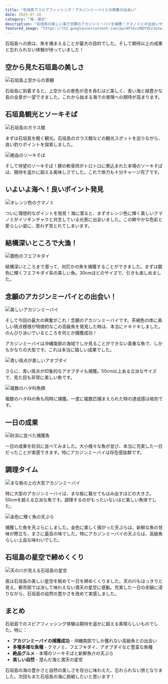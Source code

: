 ```yaml
---
title: "石垣島でスピアフィッシング！アカジンミーバイとの興奮の出会い"
date: 2025-07-28
category: "海・潜水"
description: "石垣島の美しい海で念願のアカジンミーバイを捕獲！クマノミとの出会いや絶品ソーキそば、満天の星空まで、充実の石垣島体験記"
featured_image: "https://lh3.googleusercontent.com/pw/AP1GczNQYVE2JezwJ0Vj4zHv7gL11RaydyRNvmuiUS4XdWcYWnrB6zUiRS-2P_Yw1FtAB3rabp6DpCdv53XrYUkWPzgf2PtmDxbL30RjPhsKqywGutGdT8-y3H2v5ho02Tm1YNC3rcg6sn_mOagKLYYMfW8vxw=s1621?authuser=0"
---
```


<!-- 元のGoogle Photosリンク: https://photos.app.goo.gl/TSFwGxyaEs871gqN8 -->

石垣島への旅は、魚を捕まえることが最大の目的でした。そして期待以上の成果と忘れられない体験が待っていました！

## 空から見た石垣島の美しさ

![石垣島上空からの景観](https://lh3.googleusercontent.com/pw/AP1GczP6oDgi9WRhUSV99_wyYHl5Yj2eKx31Q0HTyR-BjCihqeN4xVaS26Kr28iz50RqaSzdnYTUnJkLlJOhGqGFsNdFat5Lzl-x2_3bXQZoSomMF7_UjzxP=s1621?authuser=0)

石垣島に到着すると、上空からの景色が息を呑むほど美しく、青い海と緑豊かな島の全景が一望できました。これから始まる海での冒険への期待が高まります。

## 石垣島観光とソーキそば

![石垣島のガラス館](https://lh3.googleusercontent.com/pw/AP1GczOxTUUbHxUtXs5_rqtn5W1Ex-zlbcySZvXNOTWHPUS8NLerT1lTYgsOcr8MjoaWy2LapgHxXZtHEaDlv_KWYv1i3IKiLqy00ndkp25EXERX5kXXmjuZQtJUg95avEkjx60-WcEDLTPr_5vpL54Sm7jUJw=s1621?authuser=0)

まずは石垣島を軽く観光。石垣島のガラス館などの観光スポットを巡りながら、良い釣りポイントを探索しました。

![絶品のソーキそば](https://lh3.googleusercontent.com/pw/AP1GczNSqwnEAc8_Sw_S25kjkbVOfU_hjetLIwUiNgxXpBg4goV3hlZ0i1-vlvoX33a5NWvHRR_vrmcJUHSIs4mjVBqHxGYAhA2gNaL8T37d4zkxeaiR-xAA50bpv5_Qrhz9zPTSxQskT_UU5Nt1rz_3WVvPWw=s1621?authuser=0)

そして待望のソーキそば！豚の軟骨肉がトロトロに煮込まれた本場のソーキそばは、期待を遥かに超える美味しさでした。これで体力も十分チャージ完了です。

## いよいよ海へ！良いポイント発見

![オレンジ色のクマノミ](https://lh3.googleusercontent.com/pw/AP1GczNWaDsHzxM2vdmupwGx9XlvVTuxaDk80l6yD-O6w4MvbuQOglJYA8jb8z9dGfSkYGF9JpB3vJ4Ac2qWqkedL8LCqzw79E-3Ppi5c1OVr1b_8U5pwLj6bTlySYB9b0Ri4mRl978HCt0imZ153fAPqFBoYw=s1621?authuser=0)

ついに理想的なポイントを発見！海に潜ると、まずオレンジ色に輝く美しいクマノミがイソギンチャクと共生している光景に出会いました。この鮮やかな色彩と愛らしい姿に、思わず見とれてしまいます。

## 結構深いところで大漁！

![銀色のフエフキダイ](https://lh3.googleusercontent.com/pw/AP1GczNj4EAtru7-LrsM_HL3SreZnTtdOHI34JbYMN6CyUYhLAprqb2ygw1ytaEyG7WEvvyjqpQpVDOhiSiFMOpqgI3C2PxXY4_Cw1Gg4QXVzMIsg53Rw0azdgRvpLm0em3SJOEbfFMGt-QyLkKTmx7yPwnUzw=s1621?authuser=0)

結構深いところまで潜って、何匹かの魚を捕獲することができました。まずは銀色に輝くフエフキダイ系の美しい魚。30cmほどのサイズで、引きも楽しめました。

## 念願のアカジンミーバイとの出会い！

![美しいアカジンミーバイ](https://lh3.googleusercontent.com/pw/AP1GczMGWLbuNF6q7YdDg6Gp_Ya43gMYpfMuejJ7bbSPf1Yh_HTiGl7SsOY-s6Dnl9-tDUiT9RL-VZKHI4mbb-DGS6BJDuOqjnGm0Vn9HCgK0IK7bSHQEUVUNR8NLAcHboVLBvAmG-Kx4JF8mir9-oLecpLWQQ=s1621?authuser=0)

そして今回の最大の興奮がこれ！念願のアカジンミーバイです。茶褐色の体に美しい斑点模様が特徴的なこの高級魚を発見した時は、本当にドキドキしました。のんびり泳いでいるところを何とか捕獲成功！

アカジンミーバイは沖縄南部の海域でしか見ることができない貴重な魚で、しかもかなりの大型です。これは本当に嬉しい成果でした。

![青い斑点が美しいアオブダイ](https://lh3.googleusercontent.com/pw/AP1GczMeN2SOY7DJOoCyBbG7E-cSKzkspusrDRH9WUqkcA7tAqZ2F0nH83pnUFHRQMlyKUz_98ZwQfIiZCp99OuAtGOvDWW29tbnoSjXD62UZ_Y-qDDoArF1JpjQYlGZ3cUzdowTTQyp5jYEC9o2b4-0iaA1gQ=s1621?authuser=0)

さらに、青い斑点が印象的なアオブダイも捕獲。50cm以上ある立派なサイズで、見た目も非常に美しい魚です。

![複数のハタ科魚類](https://lh3.googleusercontent.com/pw/AP1GczNQYVE2JezwJ0Vj4zHv7gL11RaydyRNvmuiUS4XdWcYWnrB6zUiRS-2P_Yw1FtAB3rabp6DpCdv53XrYUkWPzgf2PtmDxbL30RjPhsKqywGutGdT8-y3H2v5ho02Tm1YNC3rcg6sn_mOagKLYYMfW8vxw=s1621?authuser=0)

複数のハタ科の魚も同時に捕獲。一度に複数匹捕まえられた時の達成感は格別です。

## 一日の成果

![砂浜に並べた捕獲魚](https://lh3.googleusercontent.com/pw/AP1GczNmBW_OBgcOdHYY4C6m52S10xqAS-N7EMfeee0t2twkviXnERSBuZBy5PquckIxV9Oj-Bc3j5rzaIyuGbFTN_lFQZNCRDUBdy0D9o1NhRm34KtP4GwiKTvOdVdxqy7v_bcVub-wU0-SE_c_-0zoYkgDOA=s1621?authuser=0)

一日の成果を砂浜に並べてみました。大小様々な魚が並び、本当に充実した一日だったことが実感できます。特にアカジンミーバイは存在感抜群です。

## 調理タイム

![まな板の上の大型アカジンミーバイ](https://lh3.googleusercontent.com/pw/AP1GczOq0tQDqAE9I4_2c2J_xIsadKVWrzZxgd1yf6_Hk7acd1bpTTom8BybNd_Ksqhcidn0egnBNdBmQaz7hB63p0qMuMn0T9KmSH4Nii1VPtgrzPEBMTCYE1Xk3n9RXZUg2Stgna4OBYoSryHuqAqa0WCSRw=s1621?authuser=0)

特に大型のアカジンミーバイは、まな板に載せてもはみ出すほどの大きさ。50cmを超える立派な魚です。調理するのがもったいないほど美しい魚体でした。

![金色に輝く魚の天ぷら](https://lh3.googleusercontent.com/pw/AP1GczM0-gfYq0-HWX-4-gWwxoJXfoaoqgms9_0cxqLHhIkIqVlR66ctFv1El69gPrWBAiL2AezJavkpkhPnsj7PUNyKbP7rqofsHnQAHpdRPX2p9W8R-ov4ez7HauRu3-qZPb0VPffFJ6Hx34EyT4k9bobeIg=s1621?authuser=0)

捕獲した魚を天ぷらにしました。金色に美しく揚がった天ぷらは、新鮮な魚の甘味が際立ち、まさに最高の味でした。特にアカジンミーバイの天ぷらは、高級魚らしい上品な味わいでした。

## 石垣島の星空で締めくくり

![天の川が見える石垣島の星空](https://lh3.googleusercontent.com/pw/AP1GczOgiiq-49O7YaScd6zcfQaoY69wqPrWG53AD3y8elIVM8uNWY_1epQxH1rHtKyA3qSQmnV55LOJRtEGoS7PSJs6DtmnPOg4gYH-2zDEwFU9B1eNq2jwV6o9ky1s6rQs8o-ENXuo9jx3TWay9UPti7lCqQ=s1621?authuser=0)

夜は石垣島の美しい星空を眺めて一日を締めくくりました。天の川もはっきりと見え、都市部では決して味わえない満天の星空に感動。充実した一日の余韻に浸りながら、石垣島の自然の豊かさを改めて実感しました。

## まとめ

石垣島でのスピアフィッシング体験は期待を遥かに超える素晴らしいものでした。特に：

- **アカジンミーバイの捕獲成功** - 沖縄南部でしか獲れない高級魚との出会い
- **多種多様な魚種** - クマノミ、フエフキダイ、アオブダイなど豊富な魚種
- **絶品グルメ** - 本場のソーキそばと新鮮魚介の天ぷら
- **美しい自然** - 澄んだ海と満天の星空

石垣島の海の豊かさと自然の美しさを存分に味わえた、忘れられない旅となりました。次回もまた石垣島の海に挑戦したいと思います！